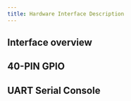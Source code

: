 ```yaml
---
title: Hardware Interface Description
---
```


## Interface overview

## 40-PIN GPIO

## UART Serial Console